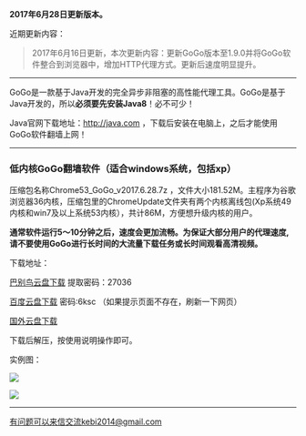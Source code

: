 **2017年6月28日更新版本。**

近期更新内容：

> 2017年6月16日更新，本次更新内容：更新GoGo版本至1.9.0并将GoGo软件整合到浏览器中，增加HTTP代理方式。更新后速度明显提升。

***

GoGo是一款基于Java开发的完全异步非阻塞的高性能代理工具。GoGo是基于Java开发的，所以**必须要先安装Java8**！必不可少！

Java官网下载地址：http://java.com  ，下载后安装在电脑上，之后才能使用GoGo软件翻墙上网！


***

### 低内核GoGo翻墙软件（适合windows系统，包括xp）

压缩包名称Chrome53_GoGo_v2017.6.28.7z ，文件大小181.52M。主程序为谷歌浏览器36内核，压缩包里的ChromeUpdate文件夹有两个内核离线包(Xp系统49内核和win7及以上系统53内核），共计86M，方便想升级内核的用户。

**通常软件运行5～10分钟之后，速度会更加流畅。为保证大部分用户的代理速度, 请不要使用GoGo进行长时间的大流量下载任务或长时间观看高清视频。**


下载地址：

[巴别鸟云盘下载](http://www.babel.cc/share.do?s=1501514814800401) 提取密码：27036

[百度云盘下载](https://pan.baidu.com/s/1slr0rzn) 密码:6ksc （如果提示页面不存在，刷新一下网页）

[国外云盘下载](https://nofile.io/f/tZ8DDrknSe3/Chrome53_GoGo_v2017.6.28.7z) 

下载后解压，按使用说明操作即可。


实例图：

![](https://raw.githubusercontent.com/Alvin9999/pac2/master/gogo100.PNG)

![](https://raw.githubusercontent.com/Alvin9999/pac2/master/gogo101.PNG)



***

有问题可以来信交流kebi2014@gmail.com

